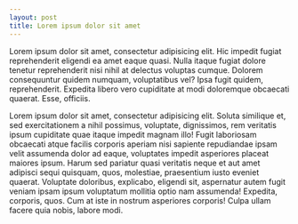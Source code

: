 ```yaml
---
layout: post
title: Lorem ipsum dolor sit amet
---
```

Lorem ipsum dolor sit amet, consectetur adipisicing elit. Hic impedit fugiat reprehenderit eligendi ea amet eaque quasi. Nulla itaque fugiat dolore tenetur reprehenderit nisi nihil at delectus voluptas cumque. Dolorem consequuntur quidem numquam, voluptatibus vel? Ipsa fugit quidem, reprehenderit. Expedita libero vero cupiditate at modi doloremque obcaecati quaerat. Esse, officiis.



Lorem ipsum dolor sit amet, consectetur adipisicing elit. Soluta similique et, sed exercitationem a nihil possimus, voluptate, dignissimos, rem veritatis ipsum cupiditate quae itaque impedit magnam illo! Fugit laboriosam obcaecati atque facilis corporis aperiam nisi sapiente repudiandae ipsam velit assumenda dolor ad eaque, voluptates impedit asperiores placeat maiores ipsum. Harum sed pariatur quasi veritatis neque et aut amet adipisci sequi quisquam, quos, molestiae, praesentium iusto eveniet quaerat. Voluptate doloribus, explicabo, eligendi sit, aspernatur autem fugit veniam ipsam ipsum voluptatum mollitia optio nam assumenda! Expedita, corporis, quos. Cum at iste in nostrum asperiores corporis! Culpa ullam facere quia nobis, labore modi.
